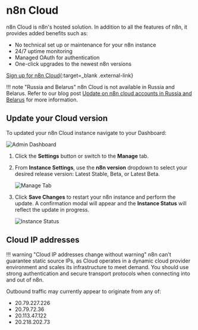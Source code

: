 # n8n Cloud

n8n Cloud is n8n's hosted solution. In addition to all the features of n8n, it provides added benefits such as:

- No technical set up or maintenance for your n8n instance
- 24/7 uptime monitoring
- Managed OAuth for authentication
- One-click upgrades to the newest n8n versions

[Sign up for n8n Cloud](https://www.n8n.cloud/){:target=_blank .external-link}

!!! note "Russia and Belarus"
        n8n Cloud is not available in Russia and Belarus. Refer to our blog post [Update on n8n cloud accounts in Russia and Belarus](https://n8n.io/blog/update-on-n8n-cloud-accounts-in-russia-and-belarus/) for more information.

## Update your Cloud version

To updated your n8n Cloud instance navigate to your Dashboard:

![Admin Dashboard](/_images/choose-n8n/cloud/dashboard.png)

1. Click the **Settings** button or switch to the **Manage** tab.
2. From **Instance Settings**, use the **n8n version** dropdown to select your desired release version: Latest Stable, Beta, or Latest Beta.

    ![Manage Tab](/_images/choose-n8n/cloud/manage_version.png)

3. Click **Save Changes** to restart your n8n instance and perform the update. A confirmation modal will appear and the **Instance Status** will reflect the update in progress.

    ![Instance Status](/_images/choose-n8n/cloud/instance_status.png)


## Cloud IP addresses

!!! warning "Cloud IP addresses change without warning"
    n8n can't guarantee static source IPs, as Cloud operates in a dynamic cloud provider environment and scales its infrastructure to meet demand. You should use strong authentication and secure transport protocols when connecting into and out of n8n.

Outbound traffic may currently appear to originate from any of:

* 20.79.227.226
* 20.79.72.36
* 20.113.47.122
* 20.218.202.73

